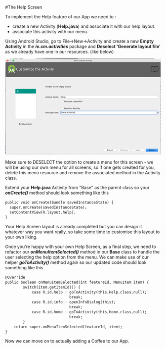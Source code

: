 #The Help Screen

To implement the Help feature of our App we need to :

- create a new Activity (<b>Help.java</b>) and associate it with our help layout.
- associate this activity with our menu.

Using Android Studio, go to File->New->Activity and create a new <b>Empty Activity</b> in the <b><i>ie.cm.activities</i></b> package and <b>Deselect 'Generate layout file'</b> as we already have one in our resources. (like below)

![](../img/lab2s401.png)

Make sure to DESELECT the option to create a menu for this screen - we will be using our own menu for all screens, so if one gets created for you, delete this menu resource and remove the associated method in the Activity class. 

Extend your <b>Help.java</b> Activity from "Base" as the parent class so your <b><i>onCreate()</i></b> method should look something like this

~~~
public void onCreate(Bundle savedInstanceState) {
  super.onCreate(savedInstanceState);
  setContentView(R.layout.help);
}
~~~

Your Help Screen layout is already completed but you can design it whatever way you want really, so take some time to customise this layout to your own liking.

Once you're happy with your own Help Screen, as a final step, we need to refactor our <b><i>onMenuItemSelected()</i></b> method in our <b>Base</b> class to handle the user selecting the help option from the menu. We can make use of our helper <b><i>goToActivity()</i></b> method again so our updated code should look something like this

~~~
@Override 
public boolean onMenuItemSelected(int featureId, MenuItem item) {  
        switch(item.getItemId()) { 
            case R.id.help : goToActivity(this,Help.class,null);  
                             break; 
            case R.id.info : openInfoDialog(this);  
                             break; 
            case R.id.home : goToActivity(this,Home.class,null); 
                             break; 
        } 
    return super.onMenuItemSelected(featureId, item); 
}
~~~

Now we can move on to actually adding a Coffee to our App.
